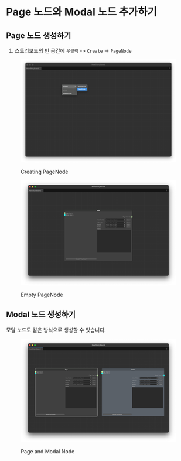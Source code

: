 # Page 노드와 Modal 노드 추가하기

## Page 노드 생성하기

1. 스토리보드의 빈 공간에 `우클릭` -> `Create` -> `PageNode`

<figure><img src="../../../.gitbook/assets/Storyboard4.png" alt=""><figcaption><p>Creating PageNode</p></figcaption></figure>

<figure><img src="../../../.gitbook/assets/Storyboard3.png" alt=""><figcaption><p>Empty PageNode</p></figcaption></figure>

## Modal 노드 생성하기

모달 노드도 같은 방식으로 생성할 수 있습니다.

<figure><img src="../../../.gitbook/assets/Storyboard2.png" alt=""><figcaption><p>Page and Modal Node</p></figcaption></figure>
